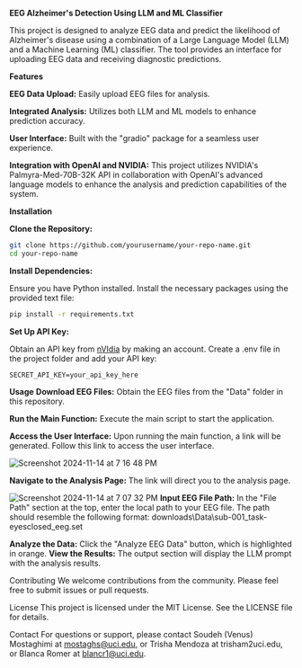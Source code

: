 **EEG Alzheimer's Detection Using LLM and ML Classifier**

This project is designed to analyze EEG data and predict the likelihood of Alzheimer's disease using a combination of a Large Language Model (LLM) and a Machine Learning (ML) classifier. The tool provides an interface for uploading EEG data and receiving diagnostic predictions.

**Features**

**EEG Data Upload:** Easily upload EEG files for analysis.

**Integrated Analysis:** Utilizes both LLM and ML models to enhance prediction accuracy.

**User Interface:** Built with the "gradio" package for a seamless user experience.

**Integration with OpenAI and NVIDIA:** This project utilizes NVIDIA's Palmyra-Med-70B-32K API in collaboration with OpenAI's advanced language models to enhance the analysis and prediction capabilities of the system.

**Installation**

**Clone the Repository:**

```bash
git clone https://github.com/yourusername/your-repo-name.git
cd your-repo-name
```
**Install Dependencies:**

Ensure you have Python installed.
Install the necessary packages using the provided text file:

```bash
pip install -r requirements.txt
```
**Set Up API Key:**

Obtain an API key from [nVIdia](https://build.nvidia.com/explore/discover) by making an account.
Create a .env file in the project folder and add your API key:

```SECRET_API_KEY=your_api_key_here```

**Usage**
**Download EEG Files:** Obtain the EEG files from the "Data" folder in this repository.

**Run the Main Function:** Execute the main script to start the application.

**Access the User Interface:** Upon running the main function, a link will be generated. Follow this link to access the user interface.

![Screenshot 2024-11-14 at 7 16 48 PM](https://github.com/user-attachments/assets/130c9d1a-20d7-4d33-b54f-e21b83d40497)


**Navigate to the Analysis Page:** The link will direct you to the analysis page. 

![Screenshot 2024-11-14 at 7 07 32 PM](https://github.com/user-attachments/assets/d30af847-f060-4223-bc84-ea6228a90bb6)
**Input EEG File Path:** In the "File Path" section at the top, enter the local path to your EEG file. The path should resemble the following format:
downloads\Data\sub-001_task-eyesclosed_eeg.set

**Analyze the Data:** Click the "Analyze EEG Data" button, which is highlighted in orange.
**View the Results:** The output section will display the LLM prompt with the analysis results.



Contributing
We welcome contributions from the community. Please feel free to submit issues or pull requests.

License
This project is licensed under the MIT License. See the LICENSE file for details.

Contact
For questions or support, please contact Soudeh (Venus) Mostaghimi at mostaghs@uci.edu, or Trisha Mendoza at trisham2uci.edu, or Blanca Romer at blancr1@uci.edu.
